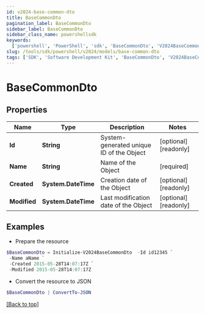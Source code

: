```yaml
---
id: v2024-base-common-dto
title: BaseCommonDto
pagination_label: BaseCommonDto
sidebar_label: BaseCommonDto
sidebar_class_name: powershellsdk
keywords:
  ['powershell', 'PowerShell', 'sdk', 'BaseCommonDto', 'V2024BaseCommonDto']
slug: /tools/sdk/powershell/v2024/models/base-common-dto
tags: ['SDK', 'Software Development Kit', 'BaseCommonDto', 'V2024BaseCommonDto']
---
```


# BaseCommonDto

## Properties

| Name | Type | Description | Notes |
| --- | --- | --- | --- |
| **Id** | **String** | System-generated unique ID of the Object | [optional] [readonly] |
| **Name** | **String** | Name of the Object | [required] |
| **Created** | **System.DateTime** | Creation date of the Object | [optional] [readonly] |
| **Modified** | **System.DateTime** | Last modification date of the Object | [optional] [readonly] |

## Examples

- Prepare the resource

```powershell
$BaseCommonDto = Initialize-V2024BaseCommonDto  -Id id12345 `
 -Name aName `
 -Created 2015-05-28T14:07:17Z `
 -Modified 2015-05-28T14:07:17Z
```

- Convert the resource to JSON

```powershell
$BaseCommonDto | ConvertTo-JSON
```

[[Back to top]](#)
